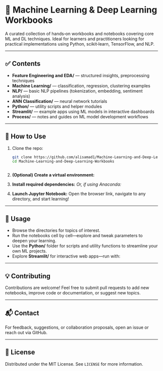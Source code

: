 # 📘 Machine Learning & Deep Learning Workbooks

A curated collection of hands‑on workbooks and notebooks covering core ML and DL techniques. Ideal for learners and practitioners looking for practical implementations using Python, scikit‑learn, TensorFlow, and NLP.

---

## ✅ Contents

- **Feature Engineering and EDA/** — structured insights, preprocessing techniques  
- **Machine Learning/** — classification, regression, clustering examples  
- **NLP/** — basic NLP pipelines (tokenization, embedding, sentiment analysis)  
- **ANN Classification/** — neural network tutorials  
- **Python/** — utility scripts and helper modules  
- **Streamlit/** — example apps using ML models in interactive dashboards  
- **Process/** — notes and guides on ML model development workflows

---

## 🚀 How to Use

1. Clone the repo:
   ```bash
   git clone https://github.com/alisamad1/Machine-Learning-and-Deep-Learning-Workbooks.git
   cd Machine-Learning-and-Deep-Learning-Workbooks



2. **(Optional) Create a virtual environment:**

3. **Install required dependencies:**
_Or, if using Anaconda:_

4. **Launch Jupyter Notebook:**
Open the browser link, navigate to any directory, and start learning!

---

## 📑 Usage

- Browse the directories for topics of interest.
- Run the notebooks cell by cell—explore and tweak parameters to deepen your learning.
- Use the **Python/** folder for scripts and utility functions to streamline your own ML projects.
- Explore **Streamlit/** for interactive web apps—run with:


---

## 💡 Contributing

Contributions are welcome! Feel free to submit pull requests to add new notebooks, improve code or documentation, or suggest new topics.

---

## 📬 Contact

For feedback, suggestions, or collaboration proposals, open an issue or reach out via GitHub.

---

## 📝 License

Distributed under the MIT License. See `LICENSE` for more information.

